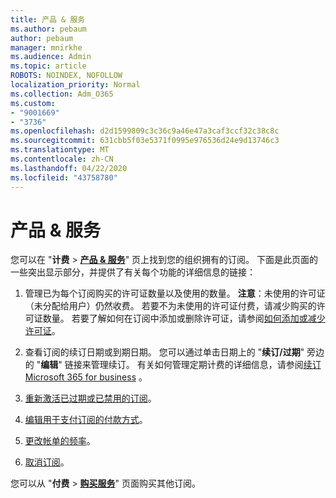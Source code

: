 ```yaml
---
title: 产品 & 服务
ms.author: pebaum
author: pebaum
manager: mnirkhe
ms.audience: Admin
ms.topic: article
ROBOTS: NOINDEX, NOFOLLOW
localization_priority: Normal
ms.collection: Adm_O365
ms.custom:
- "9001669"
- "3736"
ms.openlocfilehash: d2d1599809c3c36c9a46e47a3caf3ccf32c38c8c
ms.sourcegitcommit: 631cbb5f03e5371f0995e976536d24e9d13746c3
ms.translationtype: MT
ms.contentlocale: zh-CN
ms.lasthandoff: 04/22/2020
ms.locfileid: "43758780"
---
```

# <a name="products--services"></a>产品 & 服务

您可以在 "**计费** > [**产品 & 服务**](https://go.microsoft.com/fwlink/p/?linkid=842054)" 页上找到您的组织拥有的订阅。 下面是此页面的一些突出显示部分，并提供了有关每个功能的详细信息的链接：

1. 管理已为每个订阅购买的许可证数量以及使用的数量。  **注意**：未使用的许可证（未分配给用户）仍然收费。  若要不为未使用的许可证付费，请减少购买的许可证数量。 若要了解如何在订阅中添加或删除许可证，请参阅[如何添加或减少许可证](https://docs.microsoft.com/alchemyinsights/how-to-add-or-reduce-licenses)。

2. 查看订阅的续订日期或到期日期。  您可以通过单击日期上的 "**续订/过期**" 旁边的 "**编辑**" 链接来管理续订。  有关如何管理定期计费的详细信息，请参阅[续订 Microsoft 365 for business](https://go.microsoft.com/fwlink/?linkid=2119216) 。

3. [重新激活已过期或已禁用的订阅](https://go.microsoft.com/fwlink/?linkid=2117519)。

4. [编辑用于支付订阅的付款方式](https://go.microsoft.com/fwlink/?linkid=2117167)。

5. [更改帐单的频率](https://go.microsoft.com/fwlink/?linkid=2119112)。

6. [取消订阅](https://go.microsoft.com/fwlink/?linkid=2119113)。

您可以从 "**付费** > [**购买服务**](https://go.microsoft.com/fwlink/p/?linkid=868433)" 页面购买其他订阅。
